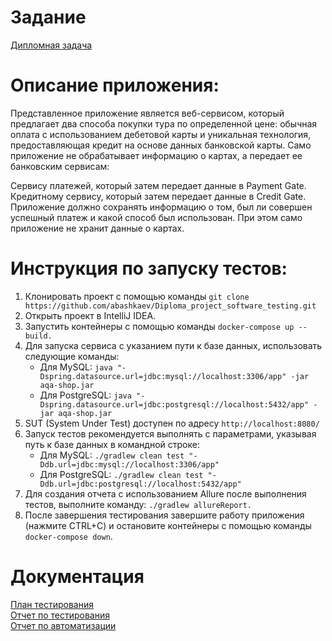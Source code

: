 # Задание
[Дипломная задача](https://github.com/netology-code/qa-diploma)
# Описание приложения:
Представленное приложение является веб-сервисом, который предлагает два способа покупки тура по определенной цене: обычная оплата с использованием дебетовой карты и уникальная технология, предоставляющая кредит на основе данных банковской карты. Само приложение не обрабатывает информацию о картах, а передает ее банковским сервисам:

Сервису платежей, который затем передает данные в Payment Gate.
Кредитному сервису, который затем передает данные в Credit Gate.
Приложение должно сохранять информацию о том, был ли совершен успешный платеж и какой способ был использован. При этом само приложение не хранит данные о картах.

# Инструкция по запуску тестов:

1. Клонировать проект с помощью команды `git clone https://github.com/abashkaev/Diploma_project_software_testing.git`
2. Открыть проект в IntelliJ IDEA.
3. Запустить контейнеры с помощью команды `docker-compose up --build.`
4. Для запуска сервиса с указанием пути к базе данных, использовать следующие команды:
    - Для MySQL: `java "-Dspring.datasource.url=jdbc:mysql://localhost:3306/app" -jar aqa-shop.jar`
    - Для PostgreSQL: `java "-Dspring.datasource.url=jdbc:postgresql://localhost:5432/app" -jar aqa-shop.jar`
5. SUT (System Under Test) доступен по адресу `http://localhost:8080/`
6. Запуск тестов рекомендуется выполнять с параметрами, указывая путь к базе данных в командной строке:
    - Для MySQL: `./gradlew clean test "-Ddb.url=jdbc:mysql://localhost:3306/app"`
    - Для PostgreSQL: `./gradlew clean test "-Ddb.url=jdbc:postgresql://localhost:5432/app"`
7. Для создания отчета с использованием Allure после выполнения тестов, выполните команду: `./gradlew allureReport.`
8. После завершения тестирования завершите работу приложения (нажмите CTRL+C) и остановите контейнеры с помощью команды `docker-compose down`.

# Документация 
[План тестирования](https://github.com/abashkaev/Diploma_project_software_testing/blob/main/docs/TestAutomationPlan.md)  
[Отчет по тестирования](https://github.com/abashkaev/Diploma_project_software_testing/blob/main/docs/Report.md)  
[Отчет по автоматизации](https://github.com/abashkaev/Diploma_project_software_testing/blob/main/docs/Summary.md)
